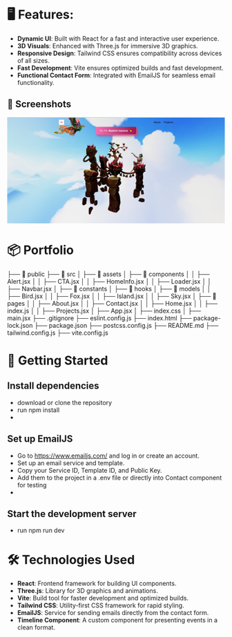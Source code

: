 <h1>🖥️ Features:</h1>

- **Dynamic UI**: Built with React for a fast and interactive user experience.
- **3D Visuals**: Enhanced with Three.js for immersive 3D graphics.
- **Responsive Design**: Tailwind CSS ensures compatibility across devices of all sizes.
- **Fast Development**: Vite ensures optimized builds and fast development.
- **Functional Contact Form**: Integrated with EmailJS for seamless email functionality.

## 📸 Screenshots

![Portfolio Homepage](./public/home-screenshot.png)

<h1>📦 Portfolio</h1>
├── 📁 public
├── 📁 src
│   ├── 📁 assets
│   ├── 📁 components
│   │   ├── Alert.jsx
│   │   ├── CTA.jsx
│   │   ├── HomeInfo.jsx
│   │   ├── Loader.jsx
│   │   ├── Navbar.jsx
│   ├── 📁 constants
│   ├── 📁 hooks
│   ├── 📁 models
│   │   ├── Bird.jsx
│   │   ├── Fox.jsx
│   │   ├── Island.jsx
│   │   ├── Sky.jsx
│   ├── 📁 pages
│   │   ├── About.jsx
│   │   ├── Contact.jsx
│   │   ├── Home.jsx
│   │   ├── index.js
│   │   ├── Projects.jsx
│   ├── App.jsx
│   ├── index.css
│   ├── main.jsx
├── .gitignore
├── eslint.config.js
├── index.html
├── package-lock.json
├── package.json
├── postcss.config.js
├── README.md
├── tailwind.config.js
├── vite.config.js

<h1>🚀 Getting Started</h1>

## Install dependencies

- download or clone the repository
- run npm install
- 
## Set up EmailJS

- Go to https://www.emailjs.com/ and log in or create an account.
- Set up an email service and template.
- Copy your Service ID, Template ID, and Public Key.
- Add them to the project in a .env file or directly into Contact component for testing
- 
## Start the development server

- run npm run dev

<h1>🛠️ Technologies Used</h1>

- **React**: Frontend framework for building UI components.
- **Three.js**: Library for 3D graphics and animations.
- **Vite**: Build tool for faster development and optimized builds.
- **Tailwind CSS**: Utility-first CSS framework for rapid styling.
- **EmailJS**: Service for sending emails directly from the contact form.
- **Timeline Component**: A custom component for presenting events in a clean format.
